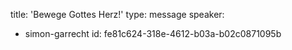 title: 'Bewege Gottes Herz!'
type: message
speaker:
  - simon-garrecht
id: fe81c624-318e-4612-b03a-b02c0871095b
